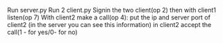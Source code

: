 Run server.py
Run 2 client.py
Signin the two client(op 2)
then with client1  listen(op 7) 
With client2 make a call(op 4):
   put the ip and server port of client2 (in the server you can see this information)
in client2 accept the call(1 - for yes/0- for no)
